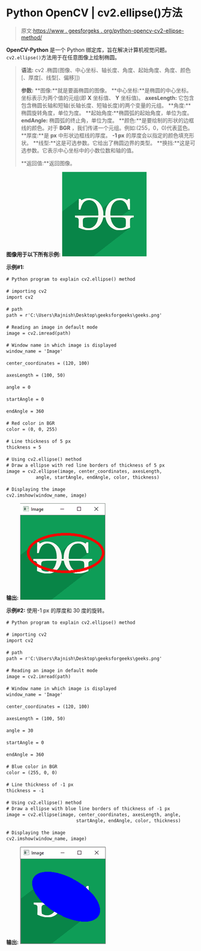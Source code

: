 # Python OpenCV | cv2.ellipse()方法

> 原文:[https://www . geesforgeks . org/python-opencv-cv2-ellipse-method/](https://www.geeksforgeeks.org/python-opencv-cv2-ellipse-method/)

**OpenCV-Python** 是一个 Python 绑定库，旨在解决计算机视觉问题。`cv2.ellipse()`方法用于在任意图像上绘制椭圆。

> **语法:** cv2 .椭圆(图像、中心坐标、轴长度、角度、起始角度、角度、颜色[、厚度[、线型[、偏移]])
> 
> **参数:**
> **图像:**就是要画椭圆的图像。
> **中心坐标:**是椭圆的中心坐标。坐标表示为两个值的元组(即 **X** 坐标值、 **Y** 坐标值)。
> **axesLength:** 它包含包含椭圆长轴和短轴(长轴长度、短轴长度)的两个变量的元组。
> **角度:**椭圆旋转角度，单位为度。
> **起始角度:**椭圆弧的起始角度，单位为度。
> **endAngle:** 椭圆弧的终止角，单位为度。
> **颜色:**是要绘制的形状的边框线的颜色。对于 **BGR** ，我们传递一个元组。例如:(255，0，0)代表蓝色。
> **厚度:**是 **px** 中形状边框线的厚度。 **-1 px** 的厚度会以指定的颜色填充形状。
> **线型:**这是可选参数。它给出了椭圆边界的类型。
> **换挡:**这是可选参数。它表示中心坐标中的小数位数和轴的值。
> 
> **返回值:**返回图像。

**图像用于以下所有示例:**
![](img/c8773af5d93591c46b33a4bf4342545d.png)

**示例#1:**

```
# Python program to explain cv2.ellipse() method 

# importing cv2 
import cv2 

# path 
path = r'C:\Users\Rajnish\Desktop\geeksforgeeks\geeks.png'

# Reading an image in default mode
image = cv2.imread(path)

# Window name in which image is displayed
window_name = 'Image'

center_coordinates = (120, 100)

axesLength = (100, 50)

angle = 0

startAngle = 0

endAngle = 360

# Red color in BGR
color = (0, 0, 255)

# Line thickness of 5 px
thickness = 5

# Using cv2.ellipse() method
# Draw a ellipse with red line borders of thickness of 5 px
image = cv2.ellipse(image, center_coordinates, axesLength,
           angle, startAngle, endAngle, color, thickness)

# Displaying the image 
cv2.imshow(window_name, image) 
```

**输出:**
![](img/973b146c0dcf2cf91f57af07ff21d5ed.png)

**示例#2:**
使用-1 px 的厚度和 30 度的旋转。

```
# Python program to explain cv2.ellipse() method

# importing cv2
import cv2

# path
path = r'C:\Users\Rajnish\Desktop\geeksforgeeks\geeks.png'

# Reading an image in default mode
image = cv2.imread(path)

# Window name in which image is displayed
window_name = 'Image'

center_coordinates = (120, 100)

axesLength = (100, 50)

angle = 30

startAngle = 0

endAngle = 360

# Blue color in BGR
color = (255, 0, 0)

# Line thickness of -1 px
thickness = -1

# Using cv2.ellipse() method
# Draw a ellipse with blue line borders of thickness of -1 px
image = cv2.ellipse(image, center_coordinates, axesLength, angle,
                          startAngle, endAngle, color, thickness)

# Displaying the image
cv2.imshow(window_name, image) 
```

**输出:**
![](img/4365ec5f79c9e9b2b701980f3c5fcf44.png)